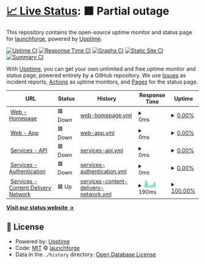 # [📈 Live Status](https://status.launchforge.co): <!--live status--> **🟧 Partial outage**

This repository contains the open-source uptime monitor and status page for [launchforge](https://status.launchforge.co), powered by [Upptime](https://github.com/upptime/upptime).

[![Uptime CI](https://github.com/launchforge/upptime/workflows/Uptime%20CI/badge.svg)](https://github.com/launchforge/upptime/actions?query=workflow%3A%22Uptime+CI%22)
[![Response Time CI](https://github.com/launchforge/upptime/workflows/Response%20Time%20CI/badge.svg)](https://github.com/launchforge/upptime/actions?query=workflow%3A%22Response+Time+CI%22)
[![Graphs CI](https://github.com/launchforge/upptime/workflows/Graphs%20CI/badge.svg)](https://github.com/launchforge/upptime/actions?query=workflow%3A%22Graphs+CI%22)
[![Static Site CI](https://github.com/launchforge/upptime/workflows/Static%20Site%20CI/badge.svg)](https://github.com/launchforge/upptime/actions?query=workflow%3A%22Static+Site+CI%22)
[![Summary CI](https://github.com/launchforge/upptime/workflows/Summary%20CI/badge.svg)](https://github.com/launchforge/upptime/actions?query=workflow%3A%22Summary+CI%22)

With [Upptime](https://upptime.js.org), you can get your own unlimited and free uptime monitor and status page, powered entirely by a GitHub repository. We use [Issues](https://github.com/launchforge/upptime/issues) as incident reports, [Actions](https://github.com/launchforge/upptime/actions) as uptime monitors, and [Pages](https://status.launchforge.co) for the status page.

<!--start: status pages-->
<!-- This summary is generated by Upptime (https://github.com/upptime/upptime) -->
<!-- Do not edit this manually, your changes will be overwritten -->
<!-- prettier-ignore -->
| URL | Status | History | Response Time | Uptime |
| --- | ------ | ------- | ------------- | ------ |
| <img alt="" src="https://icons.duckduckgo.com/ip3/launchforge.co.ico" height="13"> [Web - Homepage](https://launchforge.co) | 🟥 Down | [web-homepage.yml](https://github.com/launchforge/upptime/commits/HEAD/history/web-homepage.yml) | <details><summary><img alt="Response time graph" src="./graphs/web-homepage/response-time-week.png" height="20"> 0ms</summary><br><a href="https://status.launchforge.co/history/web-homepage"><img alt="Response time 151" src="https://img.shields.io/endpoint?url=https%3A%2F%2Fraw.githubusercontent.com%2Flaunchforge%2Fupptime%2FHEAD%2Fapi%2Fweb-homepage%2Fresponse-time.json"></a><br><a href="https://status.launchforge.co/history/web-homepage"><img alt="24-hour response time 0" src="https://img.shields.io/endpoint?url=https%3A%2F%2Fraw.githubusercontent.com%2Flaunchforge%2Fupptime%2FHEAD%2Fapi%2Fweb-homepage%2Fresponse-time-day.json"></a><br><a href="https://status.launchforge.co/history/web-homepage"><img alt="7-day response time 0" src="https://img.shields.io/endpoint?url=https%3A%2F%2Fraw.githubusercontent.com%2Flaunchforge%2Fupptime%2FHEAD%2Fapi%2Fweb-homepage%2Fresponse-time-week.json"></a><br><a href="https://status.launchforge.co/history/web-homepage"><img alt="30-day response time 0" src="https://img.shields.io/endpoint?url=https%3A%2F%2Fraw.githubusercontent.com%2Flaunchforge%2Fupptime%2FHEAD%2Fapi%2Fweb-homepage%2Fresponse-time-month.json"></a><br><a href="https://status.launchforge.co/history/web-homepage"><img alt="1-year response time 144" src="https://img.shields.io/endpoint?url=https%3A%2F%2Fraw.githubusercontent.com%2Flaunchforge%2Fupptime%2FHEAD%2Fapi%2Fweb-homepage%2Fresponse-time-year.json"></a></details> | <details><summary><a href="https://status.launchforge.co/history/web-homepage">0.00%</a></summary><a href="https://status.launchforge.co/history/web-homepage"><img alt="All-time uptime 71.14%" src="https://img.shields.io/endpoint?url=https%3A%2F%2Fraw.githubusercontent.com%2Flaunchforge%2Fupptime%2FHEAD%2Fapi%2Fweb-homepage%2Fuptime.json"></a><br><a href="https://status.launchforge.co/history/web-homepage"><img alt="24-hour uptime 0.00%" src="https://img.shields.io/endpoint?url=https%3A%2F%2Fraw.githubusercontent.com%2Flaunchforge%2Fupptime%2FHEAD%2Fapi%2Fweb-homepage%2Fuptime-day.json"></a><br><a href="https://status.launchforge.co/history/web-homepage"><img alt="7-day uptime 0.00%" src="https://img.shields.io/endpoint?url=https%3A%2F%2Fraw.githubusercontent.com%2Flaunchforge%2Fupptime%2FHEAD%2Fapi%2Fweb-homepage%2Fuptime-week.json"></a><br><a href="https://status.launchforge.co/history/web-homepage"><img alt="30-day uptime 1.38%" src="https://img.shields.io/endpoint?url=https%3A%2F%2Fraw.githubusercontent.com%2Flaunchforge%2Fupptime%2FHEAD%2Fapi%2Fweb-homepage%2Fuptime-month.json"></a><br><a href="https://status.launchforge.co/history/web-homepage"><img alt="1-year uptime 32.56%" src="https://img.shields.io/endpoint?url=https%3A%2F%2Fraw.githubusercontent.com%2Flaunchforge%2Fupptime%2FHEAD%2Fapi%2Fweb-homepage%2Fuptime-year.json"></a></details>
| <img alt="" src="https://icons.duckduckgo.com/ip3/app.launchforge.co.ico" height="13"> [Web - App](https://app.launchforge.co) | 🟥 Down | [web-app.yml](https://github.com/launchforge/upptime/commits/HEAD/history/web-app.yml) | <details><summary><img alt="Response time graph" src="./graphs/web-app/response-time-week.png" height="20"> 0ms</summary><br><a href="https://status.launchforge.co/history/web-app"><img alt="Response time 143" src="https://img.shields.io/endpoint?url=https%3A%2F%2Fraw.githubusercontent.com%2Flaunchforge%2Fupptime%2FHEAD%2Fapi%2Fweb-app%2Fresponse-time.json"></a><br><a href="https://status.launchforge.co/history/web-app"><img alt="24-hour response time 0" src="https://img.shields.io/endpoint?url=https%3A%2F%2Fraw.githubusercontent.com%2Flaunchforge%2Fupptime%2FHEAD%2Fapi%2Fweb-app%2Fresponse-time-day.json"></a><br><a href="https://status.launchforge.co/history/web-app"><img alt="7-day response time 0" src="https://img.shields.io/endpoint?url=https%3A%2F%2Fraw.githubusercontent.com%2Flaunchforge%2Fupptime%2FHEAD%2Fapi%2Fweb-app%2Fresponse-time-week.json"></a><br><a href="https://status.launchforge.co/history/web-app"><img alt="30-day response time 0" src="https://img.shields.io/endpoint?url=https%3A%2F%2Fraw.githubusercontent.com%2Flaunchforge%2Fupptime%2FHEAD%2Fapi%2Fweb-app%2Fresponse-time-month.json"></a><br><a href="https://status.launchforge.co/history/web-app"><img alt="1-year response time 171" src="https://img.shields.io/endpoint?url=https%3A%2F%2Fraw.githubusercontent.com%2Flaunchforge%2Fupptime%2FHEAD%2Fapi%2Fweb-app%2Fresponse-time-year.json"></a></details> | <details><summary><a href="https://status.launchforge.co/history/web-app">0.00%</a></summary><a href="https://status.launchforge.co/history/web-app"><img alt="All-time uptime 71.14%" src="https://img.shields.io/endpoint?url=https%3A%2F%2Fraw.githubusercontent.com%2Flaunchforge%2Fupptime%2FHEAD%2Fapi%2Fweb-app%2Fuptime.json"></a><br><a href="https://status.launchforge.co/history/web-app"><img alt="24-hour uptime 0.00%" src="https://img.shields.io/endpoint?url=https%3A%2F%2Fraw.githubusercontent.com%2Flaunchforge%2Fupptime%2FHEAD%2Fapi%2Fweb-app%2Fuptime-day.json"></a><br><a href="https://status.launchforge.co/history/web-app"><img alt="7-day uptime 0.00%" src="https://img.shields.io/endpoint?url=https%3A%2F%2Fraw.githubusercontent.com%2Flaunchforge%2Fupptime%2FHEAD%2Fapi%2Fweb-app%2Fuptime-week.json"></a><br><a href="https://status.launchforge.co/history/web-app"><img alt="30-day uptime 1.38%" src="https://img.shields.io/endpoint?url=https%3A%2F%2Fraw.githubusercontent.com%2Flaunchforge%2Fupptime%2FHEAD%2Fapi%2Fweb-app%2Fuptime-month.json"></a><br><a href="https://status.launchforge.co/history/web-app"><img alt="1-year uptime 32.56%" src="https://img.shields.io/endpoint?url=https%3A%2F%2Fraw.githubusercontent.com%2Flaunchforge%2Fupptime%2FHEAD%2Fapi%2Fweb-app%2Fuptime-year.json"></a></details>
| <img alt="" src="https://icons.duckduckgo.com/ip3/services.launchforge.co.ico" height="13"> [Services - API](https://services.launchforge.co/api/v1/health) | 🟥 Down | [services-api.yml](https://github.com/launchforge/upptime/commits/HEAD/history/services-api.yml) | <details><summary><img alt="Response time graph" src="./graphs/services-api/response-time-week.png" height="20"> 0ms</summary><br><a href="https://status.launchforge.co/history/services-api"><img alt="Response time 89" src="https://img.shields.io/endpoint?url=https%3A%2F%2Fraw.githubusercontent.com%2Flaunchforge%2Fupptime%2FHEAD%2Fapi%2Fservices-api%2Fresponse-time.json"></a><br><a href="https://status.launchforge.co/history/services-api"><img alt="24-hour response time 0" src="https://img.shields.io/endpoint?url=https%3A%2F%2Fraw.githubusercontent.com%2Flaunchforge%2Fupptime%2FHEAD%2Fapi%2Fservices-api%2Fresponse-time-day.json"></a><br><a href="https://status.launchforge.co/history/services-api"><img alt="7-day response time 0" src="https://img.shields.io/endpoint?url=https%3A%2F%2Fraw.githubusercontent.com%2Flaunchforge%2Fupptime%2FHEAD%2Fapi%2Fservices-api%2Fresponse-time-week.json"></a><br><a href="https://status.launchforge.co/history/services-api"><img alt="30-day response time 0" src="https://img.shields.io/endpoint?url=https%3A%2F%2Fraw.githubusercontent.com%2Flaunchforge%2Fupptime%2FHEAD%2Fapi%2Fservices-api%2Fresponse-time-month.json"></a><br><a href="https://status.launchforge.co/history/services-api"><img alt="1-year response time 116" src="https://img.shields.io/endpoint?url=https%3A%2F%2Fraw.githubusercontent.com%2Flaunchforge%2Fupptime%2FHEAD%2Fapi%2Fservices-api%2Fresponse-time-year.json"></a></details> | <details><summary><a href="https://status.launchforge.co/history/services-api">0.00%</a></summary><a href="https://status.launchforge.co/history/services-api"><img alt="All-time uptime 65.69%" src="https://img.shields.io/endpoint?url=https%3A%2F%2Fraw.githubusercontent.com%2Flaunchforge%2Fupptime%2FHEAD%2Fapi%2Fservices-api%2Fuptime.json"></a><br><a href="https://status.launchforge.co/history/services-api"><img alt="24-hour uptime 0.00%" src="https://img.shields.io/endpoint?url=https%3A%2F%2Fraw.githubusercontent.com%2Flaunchforge%2Fupptime%2FHEAD%2Fapi%2Fservices-api%2Fuptime-day.json"></a><br><a href="https://status.launchforge.co/history/services-api"><img alt="7-day uptime 0.00%" src="https://img.shields.io/endpoint?url=https%3A%2F%2Fraw.githubusercontent.com%2Flaunchforge%2Fupptime%2FHEAD%2Fapi%2Fservices-api%2Fuptime-week.json"></a><br><a href="https://status.launchforge.co/history/services-api"><img alt="30-day uptime 1.38%" src="https://img.shields.io/endpoint?url=https%3A%2F%2Fraw.githubusercontent.com%2Flaunchforge%2Fupptime%2FHEAD%2Fapi%2Fservices-api%2Fuptime-month.json"></a><br><a href="https://status.launchforge.co/history/services-api"><img alt="1-year uptime 32.56%" src="https://img.shields.io/endpoint?url=https%3A%2F%2Fraw.githubusercontent.com%2Flaunchforge%2Fupptime%2FHEAD%2Fapi%2Fservices-api%2Fuptime-year.json"></a></details>
| <img alt="" src="https://icons.duckduckgo.com/ip3/services.launchforge.co.ico" height="13"> [Services - Authentication](https://services.launchforge.co/auth/health/alive) | 🟥 Down | [services-authentication.yml](https://github.com/launchforge/upptime/commits/HEAD/history/services-authentication.yml) | <details><summary><img alt="Response time graph" src="./graphs/services-authentication/response-time-week.png" height="20"> 0ms</summary><br><a href="https://status.launchforge.co/history/services-authentication"><img alt="Response time 16" src="https://img.shields.io/endpoint?url=https%3A%2F%2Fraw.githubusercontent.com%2Flaunchforge%2Fupptime%2FHEAD%2Fapi%2Fservices-authentication%2Fresponse-time.json"></a><br><a href="https://status.launchforge.co/history/services-authentication"><img alt="24-hour response time 0" src="https://img.shields.io/endpoint?url=https%3A%2F%2Fraw.githubusercontent.com%2Flaunchforge%2Fupptime%2FHEAD%2Fapi%2Fservices-authentication%2Fresponse-time-day.json"></a><br><a href="https://status.launchforge.co/history/services-authentication"><img alt="7-day response time 0" src="https://img.shields.io/endpoint?url=https%3A%2F%2Fraw.githubusercontent.com%2Flaunchforge%2Fupptime%2FHEAD%2Fapi%2Fservices-authentication%2Fresponse-time-week.json"></a><br><a href="https://status.launchforge.co/history/services-authentication"><img alt="30-day response time 0" src="https://img.shields.io/endpoint?url=https%3A%2F%2Fraw.githubusercontent.com%2Flaunchforge%2Fupptime%2FHEAD%2Fapi%2Fservices-authentication%2Fresponse-time-month.json"></a><br><a href="https://status.launchforge.co/history/services-authentication"><img alt="1-year response time 20" src="https://img.shields.io/endpoint?url=https%3A%2F%2Fraw.githubusercontent.com%2Flaunchforge%2Fupptime%2FHEAD%2Fapi%2Fservices-authentication%2Fresponse-time-year.json"></a></details> | <details><summary><a href="https://status.launchforge.co/history/services-authentication">0.00%</a></summary><a href="https://status.launchforge.co/history/services-authentication"><img alt="All-time uptime 65.69%" src="https://img.shields.io/endpoint?url=https%3A%2F%2Fraw.githubusercontent.com%2Flaunchforge%2Fupptime%2FHEAD%2Fapi%2Fservices-authentication%2Fuptime.json"></a><br><a href="https://status.launchforge.co/history/services-authentication"><img alt="24-hour uptime 0.00%" src="https://img.shields.io/endpoint?url=https%3A%2F%2Fraw.githubusercontent.com%2Flaunchforge%2Fupptime%2FHEAD%2Fapi%2Fservices-authentication%2Fuptime-day.json"></a><br><a href="https://status.launchforge.co/history/services-authentication"><img alt="7-day uptime 0.00%" src="https://img.shields.io/endpoint?url=https%3A%2F%2Fraw.githubusercontent.com%2Flaunchforge%2Fupptime%2FHEAD%2Fapi%2Fservices-authentication%2Fuptime-week.json"></a><br><a href="https://status.launchforge.co/history/services-authentication"><img alt="30-day uptime 1.38%" src="https://img.shields.io/endpoint?url=https%3A%2F%2Fraw.githubusercontent.com%2Flaunchforge%2Fupptime%2FHEAD%2Fapi%2Fservices-authentication%2Fuptime-month.json"></a><br><a href="https://status.launchforge.co/history/services-authentication"><img alt="1-year uptime 32.56%" src="https://img.shields.io/endpoint?url=https%3A%2F%2Fraw.githubusercontent.com%2Flaunchforge%2Fupptime%2FHEAD%2Fapi%2Fservices-authentication%2Fuptime-year.json"></a></details>
| <img alt="" src="https://icons.duckduckgo.com/ip3/launchforge-prod.s3.us-west-002.backblazeb2.com.ico" height="13"> [Services - Content Delivery Network](https://launchforge-prod.s3.us-west-002.backblazeb2.com/) | 🟩 Up | [services-content-delivery-network.yml](https://github.com/launchforge/upptime/commits/HEAD/history/services-content-delivery-network.yml) | <details><summary><img alt="Response time graph" src="./graphs/services-content-delivery-network/response-time-week.png" height="20"> 190ms</summary><br><a href="https://status.launchforge.co/history/services-content-delivery-network"><img alt="Response time 220" src="https://img.shields.io/endpoint?url=https%3A%2F%2Fraw.githubusercontent.com%2Flaunchforge%2Fupptime%2FHEAD%2Fapi%2Fservices-content-delivery-network%2Fresponse-time.json"></a><br><a href="https://status.launchforge.co/history/services-content-delivery-network"><img alt="24-hour response time 259" src="https://img.shields.io/endpoint?url=https%3A%2F%2Fraw.githubusercontent.com%2Flaunchforge%2Fupptime%2FHEAD%2Fapi%2Fservices-content-delivery-network%2Fresponse-time-day.json"></a><br><a href="https://status.launchforge.co/history/services-content-delivery-network"><img alt="7-day response time 190" src="https://img.shields.io/endpoint?url=https%3A%2F%2Fraw.githubusercontent.com%2Flaunchforge%2Fupptime%2FHEAD%2Fapi%2Fservices-content-delivery-network%2Fresponse-time-week.json"></a><br><a href="https://status.launchforge.co/history/services-content-delivery-network"><img alt="30-day response time 226" src="https://img.shields.io/endpoint?url=https%3A%2F%2Fraw.githubusercontent.com%2Flaunchforge%2Fupptime%2FHEAD%2Fapi%2Fservices-content-delivery-network%2Fresponse-time-month.json"></a><br><a href="https://status.launchforge.co/history/services-content-delivery-network"><img alt="1-year response time 217" src="https://img.shields.io/endpoint?url=https%3A%2F%2Fraw.githubusercontent.com%2Flaunchforge%2Fupptime%2FHEAD%2Fapi%2Fservices-content-delivery-network%2Fresponse-time-year.json"></a></details> | <details><summary><a href="https://status.launchforge.co/history/services-content-delivery-network">100.00%</a></summary><a href="https://status.launchforge.co/history/services-content-delivery-network"><img alt="All-time uptime 99.99%" src="https://img.shields.io/endpoint?url=https%3A%2F%2Fraw.githubusercontent.com%2Flaunchforge%2Fupptime%2FHEAD%2Fapi%2Fservices-content-delivery-network%2Fuptime.json"></a><br><a href="https://status.launchforge.co/history/services-content-delivery-network"><img alt="24-hour uptime 100.00%" src="https://img.shields.io/endpoint?url=https%3A%2F%2Fraw.githubusercontent.com%2Flaunchforge%2Fupptime%2FHEAD%2Fapi%2Fservices-content-delivery-network%2Fuptime-day.json"></a><br><a href="https://status.launchforge.co/history/services-content-delivery-network"><img alt="7-day uptime 100.00%" src="https://img.shields.io/endpoint?url=https%3A%2F%2Fraw.githubusercontent.com%2Flaunchforge%2Fupptime%2FHEAD%2Fapi%2Fservices-content-delivery-network%2Fuptime-week.json"></a><br><a href="https://status.launchforge.co/history/services-content-delivery-network"><img alt="30-day uptime 99.94%" src="https://img.shields.io/endpoint?url=https%3A%2F%2Fraw.githubusercontent.com%2Flaunchforge%2Fupptime%2FHEAD%2Fapi%2Fservices-content-delivery-network%2Fuptime-month.json"></a><br><a href="https://status.launchforge.co/history/services-content-delivery-network"><img alt="1-year uptime 99.99%" src="https://img.shields.io/endpoint?url=https%3A%2F%2Fraw.githubusercontent.com%2Flaunchforge%2Fupptime%2FHEAD%2Fapi%2Fservices-content-delivery-network%2Fuptime-year.json"></a></details>

<!--end: status pages-->

[**Visit our status website →**](https://status.launchforge.co)

## 📄 License

- Powered by: [Upptime](https://github.com/upptime/upptime)
- Code: [MIT](./LICENSE) © [launchforge](https://status.launchforge.co)
- Data in the `./history` directory: [Open Database License](https://opendatacommons.org/licenses/odbl/1-0/)
